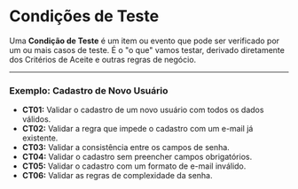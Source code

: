 # Condições de Teste

Uma **Condição de Teste** é um item ou evento que pode ser verificado por um ou mais casos de teste. É o "o que" vamos testar, derivado diretamente dos Critérios de Aceite e outras regras de negócio.

---

### Exemplo: Cadastro de Novo Usuário

* **CT01:** Validar o cadastro de um novo usuário com todos os dados válidos.
* **CT02:** Validar a regra que impede o cadastro com um e-mail já existente.
* **CT03:** Validar a consistência entre os campos de senha.
* **CT04:** Validar o cadastro sem preencher campos obrigatórios.
* **CT05:** Validar o cadastro com um formato de e-mail inválido.
* **CT06:** Validar as regras de complexidade da senha.